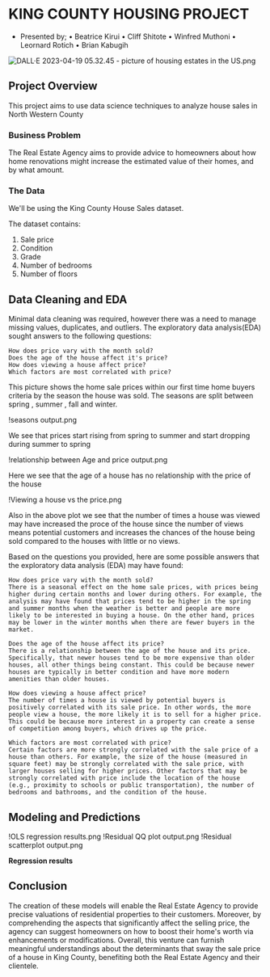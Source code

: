 # KING COUNTY HOUSING PROJECT 
* Presented by;
    • Beatrice Kirui
    • Cliff Shitote
    • Winfred Muthoni
    • Leornard Rotich
    • Brian Kabugih

![DALL·E 2023-04-19 05.32.45](https://github.com/WinnieKabuya/dsc-phase-2-project-v2-3/blob/main/DALL%C2%B7E%202023-04-19%2005.32.45%20-%20picture%20of%20housing%20estates%20in%20the%20US.png) - picture of housing estates in the US.png

## Project Overview

This project aims to use data science techniques to analyze house sales in North Western County

### Business Problem

The Real Estate Agency aims to provide advice to homeowners about how home renovations might increase the estimated value of their homes, and by what amount.

### The Data

We'll be using the King County House Sales dataset.

The dataset contains:
1. Sale price
2. Condition
3. Grade
4. Number of bedrooms
5. Number of floors

## Data Cleaning and EDA

Minimal data cleaning was required, however there was a need to manage missing values,  duplicates, and outliers.
The exploratory data analysis(EDA) sought answers to the following questions:

    How does price vary with the month sold?
    Does the age of the house affect it's price?
    How does viewing a house affect price?
    Which factors are most correlated with price?

This picture shows the home sale prices within our first time home buyers criteria by the season the house was sold. The seasons are split between spring , summer , fall  and winter. 

!seasons output.png

We see that prices start rising from spring to summer and start dropping during summer to spring

!relationship between Age and price output.png

Here we see that the age of a house has no relationship with the price of the house

!Viewing a house vs the price.png

Also in the above plot we see that the number of times a house was viewed may have increased the proce of the house since the number of views means potential customers and increases the chances of the house being sold compared to the houses with little or no views.

Based on the questions you provided, here are some possible answers that the exploratory data analysis (EDA) may have found:

    How does price vary with the month sold?
    There is a seasonal effect on the home sale prices, with prices being higher during certain months and lower during others. For example, the analysis may have found that prices tend to be higher in the spring and summer months when the weather is better and people are more likely to be interested in buying a house. On the other hand, prices may be lower in the winter months when there are fewer buyers in the market.

    Does the age of the house affect its price?
    There is a relationship between the age of the house and its price. Specifically, that newer houses tend to be more expensive than older houses, all other things being constant. This could be because newer houses are typically in better condition and have more modern amenities than older houses.

    How does viewing a house affect price?
    The number of times a house is viewed by potential buyers is positively correlated with its sale price. In other words, the more people view a house, the more likely it is to sell for a higher price. This could be because more interest in a property can create a sense of competition among buyers, which drives up the price.

    Which factors are most correlated with price?
    Certain factors are more strongly correlated with the sale price of a house than others. For example, the size of the house (measured in square feet) may be strongly correlated with the sale price, with larger houses selling for higher prices. Other factors that may be strongly correlated with price include the location of the house (e.g., proximity to schools or public transportation), the number of bedrooms and bathrooms, and the condition of the house.

  ## Modeling and Predictions
  !OLS regression results.png
  !Residual QQ plot output.png
  !Residual scatterplot output.png

  **Regression results**

  ## Conclusion
  The creation of these models will enable the Real Estate Agency to provide precise valuations of residential properties to their customers. Moreover, by comprehending the aspects that significantly affect the selling price, the agency can suggest homeowners on how to boost their home's worth via enhancements or modifications. Overall, this venture can furnish meaningful understandings about the determinants that sway the sale price of a house in King County, benefiting both the Real Estate Agency and their clientele.

